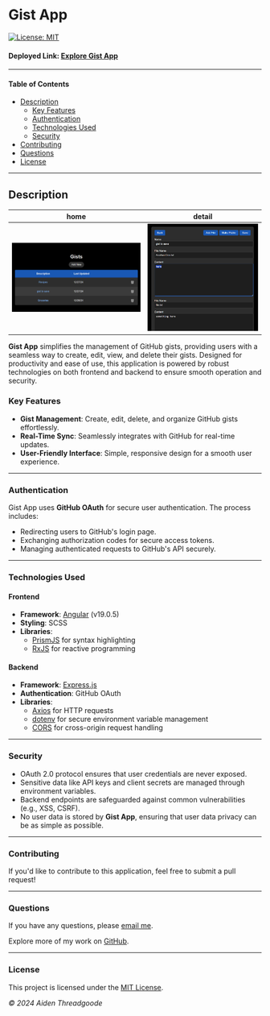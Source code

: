 # Gist App

[![License: MIT](https://img.shields.io/badge/License-MIT-blue.svg)](https://opensource.org/licenses/MIT)

#### Deployed Link: [Explore Gist App](https://a-thread.github.io/gist-app/)

---

#### Table of Contents

* [Description](#description)
  + [Key Features](#key-features)
  + [Authentication](#authentication)
  + [Technologies Used](#technologies-used)
  + [Security](#security)
* [Contributing](#contributing)
* [Questions](#questions)
* [License](#license)

---

## Description

| home | detail |
|--|--|
| <img src="./public/img/home-page.png" alt="Home Page of Gist App" class="col-6"> | <img src="./public/img/detail-page.png" alt="Home Page of Gist App" class="col-6"> |

**Gist App** simplifies the management of GitHub gists, providing users with a seamless way to create, edit, view, and delete their gists. Designed for productivity and ease of use, this application is powered by robust technologies on both frontend and backend to ensure smooth operation and security.

### Key Features

* **Gist Management**: Create, edit, delete, and organize GitHub gists effortlessly.
* **Real-Time Sync**: Seamlessly integrates with GitHub for real-time updates.
* **User-Friendly Interface**: Simple, responsive design for a smooth user experience.

---

### Authentication

Gist App uses **GitHub OAuth** for secure user authentication. The process includes:
* Redirecting users to GitHub's login page.
* Exchanging authorization codes for secure access tokens.
* Managing authenticated requests to GitHub's API securely.

---

### Technologies Used

#### Frontend

* **Framework**: [Angular](https://angular.io/) (v19.0.5)
* **Styling**: SCSS
* **Libraries**: 
  + [PrismJS](https://prismjs.com/) for syntax highlighting
  + [RxJS](https://rxjs.dev/) for reactive programming

#### Backend

* **Framework**: [Express.js](https://expressjs.com/)
* **Authentication**: GitHub OAuth
* **Libraries**:
  + [Axios](https://axios-http.com/) for HTTP requests
  + [dotenv](https://github.com/motdotla/dotenv) for secure environment variable management
  + [CORS](https://github.com/expressjs/cors) for cross-origin request handling

---

### Security

* OAuth 2.0 protocol ensures that user credentials are never exposed.
* Sensitive data like API keys and client secrets are managed through environment variables.
* Backend endpoints are safeguarded against common vulnerabilities (e.g., XSS, CSRF).
* No user data is stored by **Gist App**, ensuring that user data privacy can be as simple as possible.

---

### Contributing

If you'd like to contribute to this application, feel free to submit a pull request!

---

### Questions

If you have any questions, please [email me](mailto:a.threadless@proton.com).

Explore more of my work on [GitHub](https://github.com/a-thread).

---

### License

This project is licensed under the [MIT License](https://opensource.org/licenses/MIT).

*© 2024 Aiden Threadgoode*
